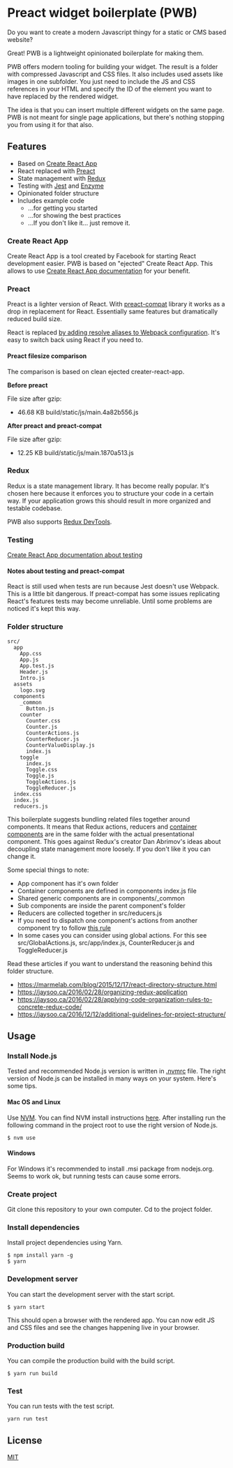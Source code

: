 # Preact widget boilerplate (PWB)
Do you want to create a modern Javascript thingy for a static or CMS based
website?

Great! PWB is a lightweight opinionated boilerplate for making them.

PWB offers modern tooling for building your widget. The result is a folder
with compressed Javascript and CSS files. It also includes used assets like
images in one subfolder. You just need to include the JS and CSS references in
your HTML and specify the ID of the element you want to have replaced by the
rendered widget.

The idea is that you can insert multiple different widgets on the same page.
PWB is not meant for single page applications, but there's nothing stopping you
from using it for that also. 

## Features
 - Based on [Create React App](https://github.com/facebookincubator/create-react-app)
 - React replaced with [Preact](https://preactjs.com/)
 - State management with [Redux](http://redux.js.org/)
 - Testing with [Jest](https://facebook.github.io/jest/) and [Enzyme](http://airbnb.io/enzyme/)
 - Opinionated folder structure
 - Includes example code
   - ...for getting you started
   - ...for showing the best practices
   - ...If you don't like it... just remove it.

### Create React App
Create React App is a tool created by Facebook for starting React development
easier. PWB is based on "ejected" Create React App. This allows to use [Create
React App documentation](https://github.com/facebookincubator/create-react-app/blob/05f3f5ee81aec9429f00f57d17b499d8a22aadef/packages/react-scripts/template/README.md)
for your benefit.

### Preact
Preact is a lighter version of React. With
[preact-compat](https://github.com/developit/preact-compat) library it works
as a drop in replacement for React. Essentially same features but dramatically
reduced build size.

React is replaced [by adding resolve aliases to Webpack configuration](https://github.com/developit/preact-compat#usage-with-webpack).
It's easy to switch back using React if you need to.

#### Preact filesize comparison
The comparison is based on clean ejected creater-react-app.

**Before preact**

File size after gzip:

  - 46.68 KB  build/static/js/main.4a82b556.js

**After preact and preact-compat**

File size after gzip:

  - 12.25 KB  build/static/js/main.1870a513.js

### Redux
Redux is a state management library. It has become really popular. It's chosen
here because it enforces you to structure your code in a certain way. If your
application grows this should result in more organized and testable codebase.

PWB also supports [Redux DevTools](https://chrome.google.com/webstore/detail/redux-devtools/lmhkpmbekcpmknklioeibfkpmmfibljd).

### Testing
[Create React App documentation about testing](https://github.com/facebookincubator/create-react-app/blob/05f3f5ee81aec9429f00f57d17b499d8a22aadef/packages/react-scripts/template/README.md#running-tests)
#### Notes about testing and preact-compat
React is still used when tests are run because Jest doesn't use Webpack. This is a little
bit dangerous. If preact-compat has some issues replicating React's features
tests may become unreliable. Until some problems are noticed it's kept this
way.


### Folder structure
```
src/
  app
    App.css
    App.js
    App.test.js
    Header.js
    Intro.js
  assets
    logo.svg
  components
    _common
      Button.js
    counter
      Counter.css
      Counter.js
      CounterActions.js
      CounterReducer.js
      CounterValueDisplay.js
      index.js
    toggle
      index.js
      Toggle.css
      Toggle.js
      ToggleActions.js
      ToggleReducer.js
  index.css
  index.js
  reducers.js
```

This boilerplate suggests bundling related files together around components.
It means that Redux actions, reducers and
[container components](http://redux.js.org/docs/basics/UsageWithReact.html#presentational-and-container-components)
are in the same folder with the actual presentational component. This goes
against Redux's creator Dan Abrimov's ideas about decoupling state management
more loosely. If you don't like it you can change it.

Some special things to note:

- App component has it's own folder
- Container components are defined in components index.js file
- Shared generic components are in components/_common
- Sub components are inside the parent component's folder
- Reducers are collected together in src/reducers.js
- If you need to dispatch one component's actions from another component try to
follow [this rule](https://jaysoo.ca/2016/02/28/organizing-redux-application/#rule-2-create-strict-module-boundaries)
- In some cases you can consider using global actions. For this see
src/GlobalActions.js, src/app/index.js, CounterReducer.js and ToggleReducer.js

Read these articles if you want to understand the reasoning behind this folder
structure.

- https://marmelab.com/blog/2015/12/17/react-directory-structure.html
- https://jaysoo.ca/2016/02/28/organizing-redux-application
- https://jaysoo.ca/2016/02/28/applying-code-organization-rules-to-concrete-redux-code/
- https://jaysoo.ca/2016/12/12/additional-guidelines-for-project-structure/

## Usage
### Install Node.js
Tested and recommended Node.js version is written in [.nvmrc](.nvmrc) file. The
right version of Node.js can be installed in many ways on your system. Here's
some tips.

#### Mac OS and Linux
Use [NVM](https://github.com/creationix/nvm). You can find NVM install instructions [here](https://github.com/creationix/nvm#installation). After installing run the following command in the project root to use the right version of Node.js.
```
$ nvm use
```

#### Windows
For Windows it's recommended to install .msi package from nodejs.org. Seems to
work ok, but running tests can cause some errors.

### Create project
Git clone this repository to your own computer. Cd to the project folder.

### Install dependencies
Install project dependencies using Yarn.
```
$ npm install yarn -g
$ yarn
```

### Development server
You can start the development server with the start script.
```
$ yarn start
```
This should open a browser with the rendered app. You can now edit JS and CSS
files and see the changes happening live in your browser.

### Production build
You can compile the production build with the build script.
```
$ yarn run build
```

### Test
You can run tests with the test script.
```
yarn run test
```
## License

[MIT](LICENSE)